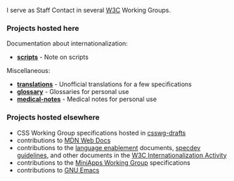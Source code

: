 I serve as Staff Contact in several [W3C](https://www.w3.org/) Working Groups.

### Projects hosted here

Documentation about internationalization:
* [**scripts**](https://github.com/xfq/scripts) - Note on scripts

Miscellaneous:
* [**translations**](https://github.com/xfq/translation) - Unofficial translations for a few specifications
* [**glossary**](https://github.com/xfq/glossary) - Glossaries for personal use
* [**medical-notes**](https://github.com/xfq/medical-notes) - Medical notes for personal use

### Projects hosted elsewhere

* CSS Working Group specifications hosted in [csswg-drafts](https://github.com/w3c/csswg-drafts/)
* contributions to [MDN Web Docs](https://developer.mozilla.org/)
* contributions to the [language enablement](https://www.w3.org/International/i18n-drafts/nav/languagedev) documents, [specdev guidelines](https://www.w3.org/TR/international-specs/), and other documents in the [W3C Internationalization Activity](https://www.w3.org/International/)
* contributions to the [MiniApps Working Group](https://www.w3.org/2021/miniapps/) specifications
* contributions to [GNU Emacs](https://www.gnu.org/software/emacs/)
